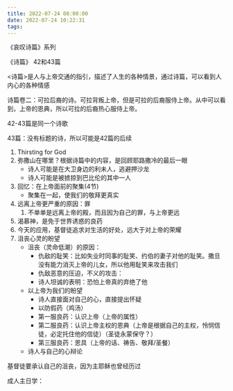 ```yaml
---
title: 2022-07-24 08:00:00
date: 2022-07-24 10:22:31
tags:
---
```




《哀叹诗篇》系列

《诗篇》 42和43篇

<诗篇>是人与上帝交通的指引，描述了人生的各种情景，通过诗篇，可以看到人内心的各种情感



诗篇卷二：可拉后裔的诗。可拉背叛上帝，但是可拉的后裔服侍上帝。从中可以看到，上帝的恩典，所以可拉的后裔热心服侍上帝。



42-43篇是同一个诗歌

43篇：没有标题的诗，所以可能是42篇的后续





1. Thirsting for God
2. 弥撒山在哪里？根据诗篇中的内容，是回顾耶路撒冷的最后一眼
   - 诗人可能是在大卫身边的利未人，逃避押沙龙
   - 诗人可能是被掳掠到巴比伦的其中一人
3. 回忆：在上帝面前的聚集(4节)
   - 聚集在一起，使我们的敬拜更真实
4. 远离上帝更严重的原因：罪
   1. 不单单是远离上帝的殿，而且因为自己的罪，与上帝更远
5. 渴慕神，是免于世界诱惑的良药
6. 今天的应用，基督徒追求对生活的好处，远大于对上帝的荣耀
7. 沮丧心灵的盼望
   - 沮丧（灵命低潮）的原因：
     - 仇敌的耻笑：比如失业时同事的耻笑、约伯的妻子对他的耻笑。撒旦没有能力消灭上帝的儿女，所以他用耻笑来攻击我们
     - 仇敌恶意的压迫，不义的攻击：
     - 诗人坦诚的表明：恐怕上帝真的弃绝了他
   - 以上帝为我们的盼望
     - 诗人直接面对自己的心，直接提出怀疑
     - 以防假药（鸡汤）
     - 第一服良药：认识上帝（上帝的属性）
     - 第二服良药：认识上帝主权的恩典（上帝是根据自己的主权，怜悯信徒，必定托住他的信徒）（圣徒永蒙保守？）
     - 第三服良药：恩具（上帝的话、祷告、敬拜/圣餐）
   - 诗人与自己的心辩论



基督徒要承认自己的沮丧，因为主耶稣也曾经历过











成人主日学：





